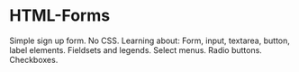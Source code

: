 # HTML-Forms
Simple sign up form. No CSS.
Learning about:
Form, input, textarea, button, label elements.
Fieldsets and legends.
Select menus.
Radio buttons.
Checkboxes.
